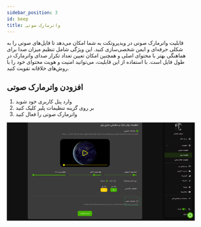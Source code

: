 ```yaml
---
sidebar_position: 3
id: beep
title: واترمارک صوتی
---
```


قابلیت واترمارک صوتی در ویدپروتکت به شما امکان می‌دهد تا فایل‌های صوتی را به شکلی حرفه‌ای و ایمن شخصی‌سازی کنید. این
ویژگی شامل تنظیم میزان صدا برای هماهنگی بهتر با محتوای اصلی و همچنین امکان تعیین تعداد تکرار صدای واترمارک در طول فایل
است. با استفاده از این قابلیت، می‌توانید امنیت و هویت محتوای خود را با روش‌های خلاقانه تقویت کنید.

## افزودن واترمارک صوتی

1. وارد پنل کاربری خود شوید
2. بر روی گزینه تنظیمات پلیر کلیک کنید
3. واترمارک صوتی را فعال کنید

![Image](./img/04.png)
